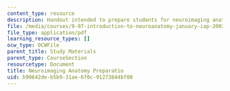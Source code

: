 ```yaml
---
content_type: resource
description: Handout intended to prepare students for neuroimaging anatomy.
file: /media/courses/9-97-introduction-to-neuroanatomy-january-iap-2003/b90642deb5b931ae6f0c91273844bf00_neuroimaging_anatomy_preparation.pdf
file_type: application/pdf
learning_resource_types: []
ocw_type: OCWFile
parent_title: Study Materials
parent_type: CourseSection
resourcetype: Document
title: Neuroimaging Anatomy Preparatio
uid: b90642de-b5b9-31ae-6f0c-91273844bf00
---
```

